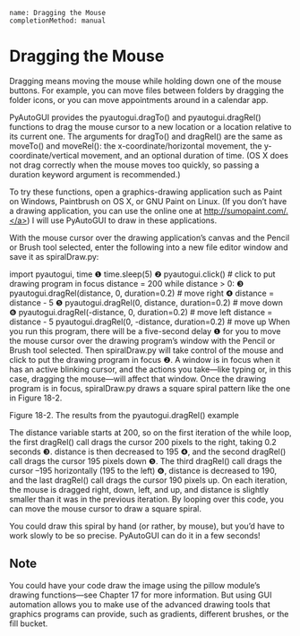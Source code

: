 ```ngMeta
name: Dragging the Mouse
completionMethod: manual
```
# Dragging the Mouse
Dragging means moving the mouse while holding down one of the mouse buttons. For example, you can move files between folders by dragging the folder icons, or you can move appointments around in a calendar app.

PyAutoGUI provides the pyautogui.dragTo() and pyautogui.dragRel() functions to drag the mouse cursor to a new location or a location relative to its current one. The arguments for dragTo() and dragRel() are the same as moveTo() and moveRel(): the x-coordinate/horizontal movement, the y-coordinate/vertical movement, and an optional duration of time. (OS X does not drag correctly when the mouse moves too quickly, so passing a duration keyword argument is recommended.)

To try these functions, open a graphics-drawing application such as Paint on Windows, Paintbrush on OS X, or GNU Paint on Linux. (If you don’t have a drawing application, you can use the online one at <span><a href="http://sumopaint.com/.">http://sumopaint.com/.</a></span>) I will use PyAutoGUI to draw in these applications.

With the mouse cursor over the drawing application’s canvas and the Pencil or Brush tool selected, enter the following into a new file editor window and save it as spiralDraw.py:


   import pyautogui, time
❶ time.sleep(5)
❷ pyautogui.click()    # click to put drawing program in focus
   distance = 200
   while distance > 0:
❸     pyautogui.dragRel(distance, 0, duration=0.2)   # move right
❹     distance = distance - 5
❺     pyautogui.dragRel(0, distance, duration=0.2)   # move down
❻     pyautogui.dragRel(-distance, 0, duration=0.2)  # move left
       distance = distance - 5
       pyautogui.dragRel(0, -distance, duration=0.2)  # move up
When you run this program, there will be a five-second delay ❶ for you to move the mouse cursor over the drawing program’s window with the Pencil or Brush tool selected. Then spiralDraw.py will take control of the mouse and click to put the drawing program in focus ❷. A window is in focus when it has an active blinking cursor, and the actions you take—like typing or, in this case, dragging the mouse—will affect that window. Once the drawing program is in focus, spiralDraw.py draws a square spiral pattern like the one in Figure 18-2.

<!-- ![image](assets/000015.jpg)
 -->
Figure 18-2. The results from the pyautogui.dragRel() example

The distance variable starts at 200, so on the first iteration of the while loop, the first dragRel() call drags the cursor 200 pixels to the right, taking 0.2 seconds ❸. distance is then decreased to 195 ❹, and the second dragRel() call drags the cursor 195 pixels down ❺. The third dragRel() call drags the cursor –195 horizontally (195 to the left) ❻, distance is decreased to 190, and the last dragRel() call drags the cursor 190 pixels up. On each iteration, the mouse is dragged right, down, left, and up, and distance is slightly smaller than it was in the previous iteration. By looping over this code, you can move the mouse cursor to draw a square spiral.

You could draw this spiral by hand (or rather, by mouse), but you’d have to work slowly to be so precise. PyAutoGUI can do it in a few seconds!

## Note
You could have your code draw the image using the pillow module’s drawing functions—see Chapter 17 for more information. But using GUI automation allows you to make use of the advanced drawing tools that graphics programs can provide, such as gradients, different brushes, or the fill bucket.

